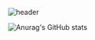 ![header](https://capsule-render.vercel.app/api?type=rounded&color=FFD1DC&height=150&section=header&text=✨Welcome!&fontSize=80)





![Anurag's GitHub stats](https://github-readme-stats.vercel.app/api?username=erika0915&show_icons=true&theme=github-readme-stats)

<!--
**erika0915/erika0915** is a ✨ _special_ ✨ repository because its `README.md` (this file) appears on your GitHub profile.

Here are some ideas to get you started:

- 🔭 I’m currently working on ...
- 🌱 I’m currently learning ...
- 👯 I’m looking to collaborate on ...
- 🤔 I’m looking for help with ...
- 💬 Ask me about ...
- 📫 How to reach me: ...
- 😄 Pronouns: ...
- ⚡ Fun fact: ...
-->

